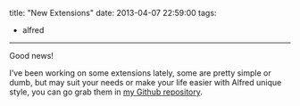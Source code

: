 title: "New Extensions"
date: 2013-04-07 22:59:00
tags:
- alfred
---
Good news!

I’ve been working on some extensions lately, some are pretty simple or dumb, but may suit your needs or make your life easier with Alfred unique style, you can go grab them in [my Github repository](https://github.com/jonathanwiesel/Enforcer-Projects-).
